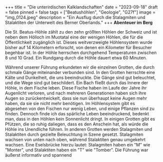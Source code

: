 +++
title = "Die unterirdischen Kalklandschaften"
date = "2023-09-18"
draft = false
pinned = false
tags = ["Beatushöhlen", "Geologie", "G27f"]
image = "img_0124.jpeg"
description = "Ein Ausflug durch die Stalagmiten und Stalaktiten der Unterwelt des Berner Oberlands."
+++
**Abenteuer im Berg** 



Die St. Beatus-Höhle zählt zu den zehn größten Höhlen der Schweiz und ist neben dem Hölloch im Muotatal eine der wenigen Höhlen, die für die Öffentlichkeit zugänglich ist. Dieses weitverzweigte Höhlensystem wurde bisher auf 14 Kilometern erforscht, von denen ein Kilometer für Besucher begehbar ist. In der Höhle herrschen durchgehend Temperaturen zwischen 8 und 10 Grad. Ein Rundgang durch die Höhle dauert etwa 60 Minuten.

Während unserer Führung erkundeten wir die einzelnen Grotten, die durch schmale Gänge miteinander verbunden sind. In den Grotten herrschte eine Kälte und Dunkelheit, die uns beeindruckte. Die Gänge sind gut beleuchtet, und die Wege sind gut beschildert. Ein Bach fließt durch das Innere der Höhle, in dem Fische leben. Diese Fische haben im Laufe der Jahre ihr Augenlicht verloren, und nach mehreren Generationen haben sich ihre Augen so zurückentwickelt, dass sie nun überhaupt keine Augen mehr haben, da sie sie nicht mehr benötigen. Im Höhlensystem gibt es abgesehen von den Fischen nur wenig Leben, und einige Pflanzen sind zu finden. Dennoch finde ich das spärliche Leben beeindruckend, bedenkt man, dass in den Höhlen kein Sonnenlicht dringt. In einigen Grotten gibt es Pfützen, die so ruhig daliegen, dass es den Anschein hat, als würde die Höhle ins Unendliche führen. In anderen Grotten werden Stalagmiten und Stalaktiten durch gezielte Beleuchtung in Szene gesetzt. Stalagmiten wachsen von unten nach oben, während Stalaktiten genau umgekehrt wachsen. Eine Eselsbrücke hierzu lautet: Stalagmiten haben ein "M" wie "Monter", und Stalaktiten haben ein "T" wie "Tomber". Die Führung war äußerst informativ und spannend